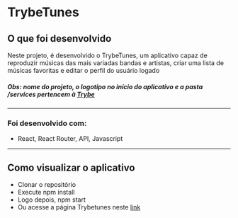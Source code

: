 # TrybeTunes

## O que foi desenvolvido

Neste projeto, é desenvolvido o TrybeTunes, um aplicativo capaz de reproduzir músicas das mais variadas bandas e artistas, criar uma lista de músicas favoritas e editar o perfil do usuário logado

##### Obs: nome do projeto, o logotipo no início do aplicativo e a pasta /services pertencem à [Trybe](https://www.betrybe.com/)
---
### Foi desenvolvido com:
 - React, React Router, API, Javascript
---

## Como visualizar o aplicativo
 - Clonar o repositório
 - Execute npm install
 - Logo depois, npm start
 - Ou acesse a página Trybetunes neste [link](https://jonatasqueirozlima.github.io/app-tracks-preview/)
